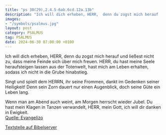 ```yaml
---
title: "ps 30(29),2.4.5-6ab.6cd.12a.13b"
description: "Ich will dich erheben, HERR,  denn du zogst mich herauf  und ließest nicht zu, dass meine Feinde sich über mich freuen. HERR, du hast meine Seele heraufsteigen lassen aus der Totenwelt,  hast mich am Leben erhalten, sodass ich nicht in die Grube hinabstieg.  Singt und spielt d...."
images:
- "/symbols/psalmus.jpg"
layout: post
category: PSALMUS
tag: PSALMUS
date: 2024-06-30 07:00:00 +0100
---
```

Ich will dich erheben, HERR, 
denn du zogst mich herauf 
und ließest nicht zu, dass meine Feinde sich über mich freuen.
HERR, du hast meine Seele heraufsteigen lassen aus der Totenwelt, 
hast mich am Leben erhalten, sodass ich nicht in die Grube hinabstieg.

Singt und spielt dem HERRN, ihr seine Frommen, 
dankt im Gedenken seiner Heiligkeit!
Denn sein Zorn dauert nur einen Augenblick,
doch seine Güte ein Leben lang.<!--more-->

Wenn man am Abend auch weint,
am Morgen herrscht wieder Jubel.
Du hast mein Klagen in Tanzen verwandelt,
HERR, mein Gott, ich will dir danken in Ewigkeit.<br>
[Quelle: Evangelizo](https://evangeliumtagfuertag.org/DE/gospel)

[Textstelle auf Bibelserver](https://www.bibleserver.com/EU/ps30(29),2.4.5-6ab.6cd.12a.13b)
